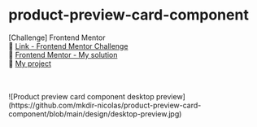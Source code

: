 # product-preview-card-component
[Challenge] Frontend Mentor
<br>
🔗 [Link - Frontend Mentor Challenge](https://www.frontendmentor.io/challenges/product-preview-card-component-GO7UmttRfa)
<br>
🔗 [Frontend Mentor - My solution](https://www.frontendmentor.io/solutions/responsive-landing-page-51DAvY4S3Y)
<br>
🔗 [My project](https://mkdir-nicolas.github.io/product-preview-card-component/)

<br>
<br>
![Product preview card component desktop preview](https://github.com/mkdir-nicolas/product-preview-card-component/blob/main/design/desktop-preview.jpg)
